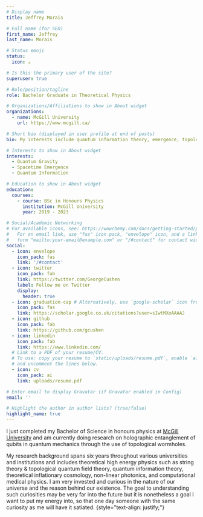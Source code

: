 ```yaml
---
# Display name
title: Jeffrey Morais

# Full name (for SEO)
first_name: Jeffrey
last_name: Morais

# Status emoji
status:
  icon: ☕️

# Is this the primary user of the site?
superuser: true

# Role/position/tagline
role: Bachelor Graduate in Theoretical Physics

# Organizations/Affiliations to show in About widget
organizations:
  - name: McGill University
    url: https://www.mcgill.ca/

# Short bio (displayed in user profile at end of posts)
bio: My interests include quantum information theory, emergence, topological quantum field theory, and quantum gravity.

# Interests to show in About widget
interests:
  - Quantum Gravity
  - Spacetime Emergence
  - Quantum Information

# Education to show in About widget
education:
  courses:
    - course: BSc in Honours Physics
      institution: McGill University
      year: 2019 - 2023

# Social/Academic Networking
# For available icons, see: https://wowchemy.com/docs/getting-started/page-builder/#icons
#   For an email link, use "fas" icon pack, "envelope" icon, and a link in the
#   form "mailto:your-email@example.com" or "/#contact" for contact widget.
social:
  - icon: envelope
    icon_pack: fas
    link: '/#contact'
  - icon: twitter
    icon_pack: fab
    link: https://twitter.com/GeorgeCushen
    label: Follow me on Twitter
    display:
      header: true
  - icon: graduation-cap # Alternatively, use `google-scholar` icon from `ai` icon pack
    icon_pack: fas
    link: https://scholar.google.co.uk/citations?user=sIwtMXoAAAAJ
  - icon: github
    icon_pack: fab
    link: https://github.com/gcushen
  - icon: linkedin
    icon_pack: fab
    link: https://www.linkedin.com/
  # Link to a PDF of your resume/CV.
  # To use: copy your resume to `static/uploads/resume.pdf`, enable `ai` icons in `params.yaml`,
  # and uncomment the lines below.
  - icon: cv
    icon_pack: ai
    link: uploads/resume.pdf

# Enter email to display Gravatar (if Gravatar enabled in Config)
email: ''

# Highlight the author in author lists? (true/false)
highlight_name: true
---
```


I just completed my Bachelor of Science in honours physics at [McGill University](https://www.physics.mcgill.ca/) and am currently doing research on holographic entanglement of qubits in quantum mechanics through the use of topological wormholes.

My research background spans six years throughout various universities and institutions and includes theoretical high energy physics such as string theory & topological quantum field theory, quantum information theory, theoretical inflationary cosmology, non-linear photonics, and computational medical physics. I am very invested and curious in the nature of our universe and the reason behind our existence. The goal to understanding such curiosities may be very far into the future but it is nonetheless a goal I want to put my energy into, so that one day someone with the same curiosity as me will
have it satiated.
{style="text-align: justify;"}
